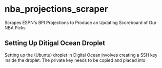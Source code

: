 # nba_projections_scraper

Scrapes ESPN's BPI Projections to Produce an Updating Scoreboard of Our NBA Picks

## Setting Up Ditigal Ocean Droplet

Setting up the (Ubuntu) droplet in Digital Ocean involves creating a SSH key inside the droplet.
The private key needs to be copied and placed into
